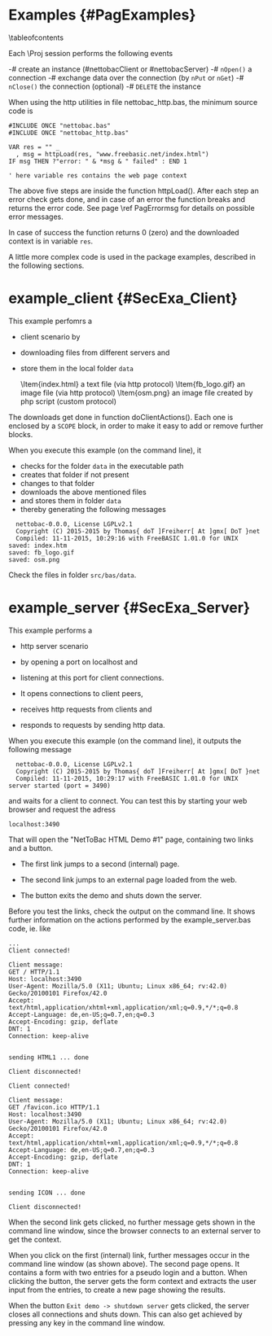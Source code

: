 Examples  {#PagExamples}
========
\tableofcontents

Each \Proj session performs the following events

-# create an instance (#nettobacClient or #nettobacServer)
-# `nOpen()` a connection
-# exchange data over the connection (by `nPut` or `nGet`)
-# `nClose()` the connection (optional)
-# `DELETE` the instance

When using the http utilities in file nettobac_http.bas, the minimum
source code is

~~~{.bas}
#INCLUDE ONCE "nettobac.bas"
#INCLUDE ONCE "nettobac_http.bas"

VAR res = "" _
  , msg = httpLoad(res, "www.freebasic.net/index.html")
IF msg THEN ?"error: " & *msg & " failed" : END 1

' here variable res contains the web page context
~~~

The above five steps are inside the function httpLoad(). After each
step an error check gets done, and in case of an error the function
breaks and returns the error code. See page \ref PagErrormsg for
details on possible error messages.

In case of success the function returns 0 (zero) and the downloaded
context is in variable `res`.

A little more complex code is used in the package examples, described
in the following sections.


# example_client  {#SecExa_Client}

This example perfomrs a

- client scenario by

- downloading files from different servers and

- store them in the local folder `data`

  \Item{index.html} a text file (via http protocol)
  \Item{fb_logo.gif} an image file (via http protocol)
  \Item{osm.png} an image file created by php script (custom protocol)

The downloads get done in function doClientActions(). Each one is
enclosed by a `SCOPE` block, in order to make it easy to add or remove
further blocks.

When you execute this example (on the command line), it

- checks for the folder `data` in the executable path
- creates that folder if not present
- changes to that folder
- downloads the above mentioned files
- and stores them in folder `data`
- thereby generating the following messages

~~~{.sh}
  nettobac-0.0.0, License LGPLv2.1
  Copyright (C) 2015-2015 by Thomas{ doT ]Freiherr[ At ]gmx[ DoT }net
  Compiled: 11-11-2015, 10:29:16 with FreeBASIC 1.01.0 for UNIX
saved: index.htm
saved: fb_logo.gif
saved: osm.png
~~~

Check the files in folder `src/bas/data`.


# example_server  {#SecExa_Server}

This example performs a

- http server scenario

- by opening a port on localhost and

- listening at this port for client connections.

- It opens connections to client peers,

- receives http requests from clients and

- responds to requests by sending http data.

When you execute this example (on the command line), it outputs the
following message

~~~{.sh}
  nettobac-0.0.0, License LGPLv2.1
  Copyright (C) 2015-2015 by Thomas{ doT ]Freiherr[ At ]gmx[ DoT }net
  Compiled: 11-11-2015, 10:29:17 with FreeBASIC 1.01.0 for UNIX
server started (port = 3490)
~~~

and waits for a client to connect. You can test this by starting your
web browser and request the adress

~~~
localhost:3490
~~~

That will open the "NetToBac HTML Demo #1" page, containing two links
and a button.

- The first link jumps to a second (internal) page.

- The second link jumps to an external page loaded from the web.

- The button exits the demo and shuts down the server.

Before you test the links, check the output on the command line. It
shows further information on the actions performed by the
example_server.bas code, ie. like

~~~{.unparsed}
...
Client connected!

Client message:
GET / HTTP/1.1
Host: localhost:3490
User-Agent: Mozilla/5.0 (X11; Ubuntu; Linux x86_64; rv:42.0) Gecko/20100101 Firefox/42.0
Accept: text/html,application/xhtml+xml,application/xml;q=0.9,*/*;q=0.8
Accept-Language: de,en-US;q=0.7,en;q=0.3
Accept-Encoding: gzip, deflate
DNT: 1
Connection: keep-alive


sending HTML1 ... done

Client disconnected!

Client connected!

Client message:
GET /favicon.ico HTTP/1.1
Host: localhost:3490
User-Agent: Mozilla/5.0 (X11; Ubuntu; Linux x86_64; rv:42.0) Gecko/20100101 Firefox/42.0
Accept: text/html,application/xhtml+xml,application/xml;q=0.9,*/*;q=0.8
Accept-Language: de,en-US;q=0.7,en;q=0.3
Accept-Encoding: gzip, deflate
DNT: 1
Connection: keep-alive


sending ICON ... done

Client disconnected!
~~~

When the second link gets clicked, no further message gets shown in the
command line window, since the browser connects to an external server
to get the context.

When you click on the first (internal) link, further messages occur in
the command line window (as shown above). The second page opens. It
contains a form with two entries for a pseudo login and a button. When
clicking the button, the server gets the form context and extracts the
user input from the entries, to create a new page showing the results.

When the button `Exit demo -> shutdown server` gets clicked, the server
closes all connections and shuts down. This can also get achieved by
pressing any key in the command line window.
